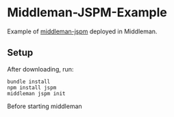 # Middleman-JSPM-Example

Example of [middleman-jspm](http://github.com/oncomouse/middleman-jspm) deployed in Middleman.

## Setup

After downloading, run:

```
bundle install
npm install jspm
middleman jspm init
```

Before starting middleman